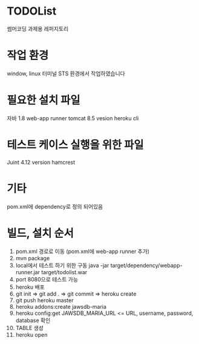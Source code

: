 # TODOList
썸머코딩 과제용 레퍼지토리

# 작업 환경
window, linux 터미널
STS 환경에서 작업하였습니다

# 필요한 설치 파일
자바 1.8
web-app runner
tomcat 8.5 vesion
heroku cli

# 테스트 케이스 실행을 위한 파일
Juint 4.12 version
hamcrest

# 기타
pom.xml에 dependency로 정의 되어있음

# 빌드, 설치 순서
1. pom.xml 경로로 이동 (pom.xml에 web-app runner 추가)
2. mvn package
3. local에서 테스트 하기 위한 구동 java -jar target/dependency/webapp-runner.jar target/todolist.war 
4. port 8080으로 테스트 가능
5. heroku 배포
6. git init => git add . => git commit => heroku create
7. git push heroku master
8. heroku addons:create jawsdb-maria
9. heroku config:get JAWSDB_MARIA_URL <= URL, username, password, database 확인
10. TABLE 생성
11. heroku open
